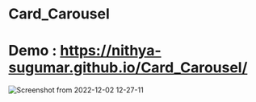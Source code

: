 # Card_Carousel

# Demo : https://nithya-sugumar.github.io/Card_Carousel/


![Screenshot from 2022-12-02 12-27-11](https://user-images.githubusercontent.com/103504901/205233978-4eaf6c03-6af9-4381-80c8-810fb7d6dda3.png)
